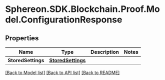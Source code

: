 # Sphereon.SDK.Blockchain.Proof.Model.ConfigurationResponse
## Properties

Name | Type | Description | Notes
------------ | ------------- | ------------- | -------------
**StoredSettings** | [**StoredSettings**](StoredSettings.md) |  | 

[[Back to Model list]](../README.md#documentation-for-models) [[Back to API list]](../README.md#documentation-for-api-endpoints) [[Back to README]](../README.md)

